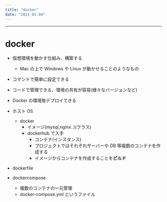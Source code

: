 ```yaml
---
title: "docker"
date: "2021-01-04"
---
```


---

# docker

- 仮想環境を動かす仕組み、構築する
  - Mac の上で Windows や Linux が動かせることのようなもの
- コマンドで簡単に設定できる
- コードで管理できる、環境の共有が容易(様々なバージョンなど)
- Docker の環境毎デプロイできる
- ホスト OS

  - docker
    - イメージ(mysql,nginx..)(クラス)
    - dockerhub で入手
      - コンテナ(インスタンス)
      - プロジェクトではそれぞれサーバーや DB 等複数のコンテナを作成する
      - イメージからコンテナを作成することを**ビルド**

- dockerfile
- dockercompose
  - 複数のコンテナの一元管理
  - docker-compose.yml というファイル
